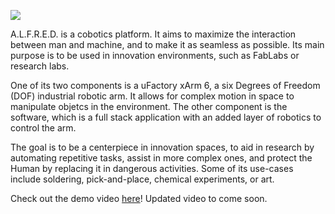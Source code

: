 ![](https://lh3.googleusercontent.com/JEOWY7b3WMAHVkF5KZLIHeB23qiwjvKzhWhWC9J5-x-8ZxOtSWnrIjf0i0tEbXrPixt26_uIJCs-0_4TrWsS=w1920-h592-rw)

A.L.F.R.E.D. is a cobotics platform. It aims to maximize the interaction between man and machine, and to make it as seamless as possible. Its main purpose is to be used in innovation environments, such as FabLabs or research labs.

One of its two components is a uFactory xArm 6, a six Degrees of Freedom (DOF) industrial robotic arm. It allows for complex motion in space to manipulate objetcs in the environment. The other component is the software, which is a full stack application with an added layer of robotics to control the arm.

The goal is to be a centerpiece in innovation spaces, to aid in research by automating repetitive tasks, assist in more complex ones, and protect the Human by replacing it in dangerous activities. Some of its use-cases include soldering, pick-and-place, chemical experiments, or art.

Check out the demo video [here](https://www.youtube.com/watch?v=6KcHh4nWJFI)! Updated video to come soon.
